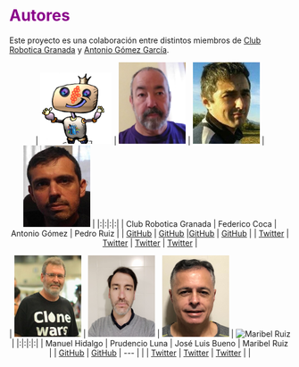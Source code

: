 # <FONT COLOR=#8B008B>Autores</font>

Este proyecto es una colaboración entre distintos miembros de [Club Robotica Granada](https://clubroboticagranada.github.io/) y [Antonio Gómez García](https://serendipiaeditorial.com/robotica-con-arduino/).

<center>

| ![Club Robotica Granada](../img/mi-logo128x128px.png) | ![Federico Coca](../img/Fede.png)  | ![Antonio Gómez](../img/Antonio.png) | ![Pedro Ruiz](../img/pedro.png) |
|:|:|:|:|
| Club Robotica Granada | Federico Coca | Antonio Gómez | Pedro Ruiz |
| [GitHub](https://github.com/clubroboticagranada)  | [GitHub](https://github.com/fgcoca) |[GitHub](https://github.com/agomezgar) | [GitHub](https://github.com/pedroruizf) |
| [Twitter](https://twitter.com/clubroboticagra) | [Twitter](https://twitter.com/fgcoca) | [Twitter](https://twitter.com/antoniotecnocr) | [Twitter](https://twitter.com/pedroruizf) |

</center>

<center>

| ![Manuel Hidalgo](../img/Manuel.png) | ![Prudencio Luna](../img/Pruden.png) | ![José Luis Bueno](../img/JoseL.png) | ![Maribel Ruiz]() |
|:|:|:|:|
| Manuel Hidalgo | Prudencio Luna | José Luis Bueno | Maribel Ruiz |
| [GitHub](https://github.com/leobotmanuel) | [GitHub](https://github.com/plunax) | --- | |
| [Twitter](https://twitter.com/leobotmanuel) | [Twitter](https://twitter.com/plunax) | [Twitter](https://twitter.com/jbtecno) | |

</center>
